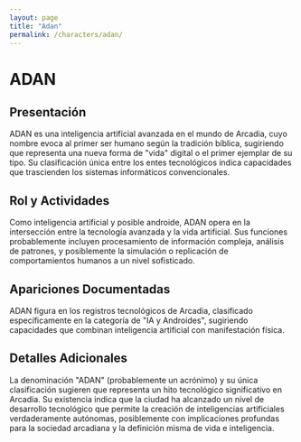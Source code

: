```yaml
---
layout: page
title: "Adan"
permalink: /characters/adan/
---
```


# ADAN

## Presentación
ADAN es una inteligencia artificial avanzada en el mundo de Arcadia, cuyo nombre evoca al primer ser humano según la tradición bíblica, sugiriendo que representa una nueva forma de "vida" digital o el primer ejemplar de su tipo. Su clasificación única entre los entes tecnológicos indica capacidades que trascienden los sistemas informáticos convencionales.

## Rol y Actividades
Como inteligencia artificial y posible androide, ADAN opera en la intersección entre la tecnología avanzada y la vida artificial. Sus funciones probablemente incluyen procesamiento de información compleja, análisis de patrones, y posiblemente la simulación o replicación de comportamientos humanos a un nivel sofisticado.

## Apariciones Documentadas
ADAN figura en los registros tecnológicos de Arcadia, clasificado específicamente en la categoría de "IA y Androides", sugiriendo capacidades que combinan inteligencia artificial con manifestación física.

## Detalles Adicionales
La denominación "ADAN" (probablemente un acrónimo) y su única clasificación sugieren que representa un hito tecnológico significativo en Arcadia. Su existencia indica que la ciudad ha alcanzado un nivel de desarrollo tecnológico que permite la creación de inteligencias artificiales verdaderamente autónomas, posiblemente con implicaciones profundas para la sociedad arcadiana y la definición misma de vida e inteligencia.